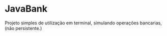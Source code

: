 # JavaBank
Projeto simples de utilização em terminal, simulando operações bancarias, (não persistente.)
